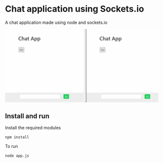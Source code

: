 # Chat application using Sockets.io

A chat application made using node and sockets.io

<img src="screenshot.gif">

## Install and run

Install the required modules
~~~
npm install
~~~

To run
~~~
node app.js
~~~
